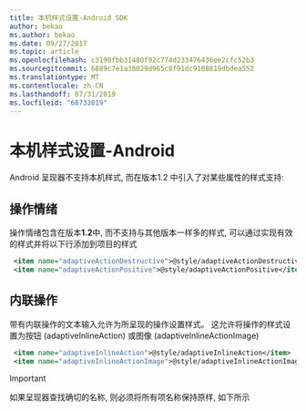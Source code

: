 ```yaml
---
title: 本机样式设置-Android SDK
author: bekao
ms.author: bekao
ms.date: 09/27/2017
ms.topic: article
ms.openlocfilehash: c3190fbb31480f92c774d233476436ee2cfc52b3
ms.sourcegitcommit: 6889c7e1a38029d965c8f91dc9108819dbdea552
ms.translationtype: MT
ms.contentlocale: zh-CN
ms.lasthandoff: 07/31/2019
ms.locfileid: "68733019"
---
```

# <a name="native-styling---android"></a>本机样式设置-Android

Android 呈现器不支持本机样式, 而在版本1.2 中引入了对某些属性的样式支持:

## <a name="action-sentiment"></a>操作情绪

操作情绪包含在版本**1.2**中, 而不支持与其他版本一样多的样式, 可以通过实现有效的样式并将以下行添加到项目的样式

```styles.xml
 <item name="adaptiveActionDestructive">@style/adaptiveActionDestructive</item>
 <item name="adaptiveActionPositive">@style/adaptiveActionPositive</item>
```

## <a name="inline-action"></a>内联操作

带有内联操作的文本输入允许为所呈现的操作设置样式。 这允许将操作的样式设置为按钮 (adaptiveInlineAction) 或图像 (adaptiveInlineActionImage)

```styles.xml
 <item name="adaptiveInlineAction">@style/adaptiveInlineAction</item>
 <item name="adaptiveInlineActionImage">@style/adaptiveInlineActionImage</item>
```

> [!IMPORTANT]
> 如果呈现器查找确切的名称, 则必须将所有项名称保持原样, 如下所示
